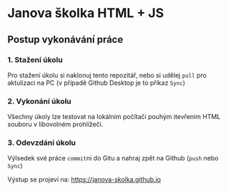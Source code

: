 # Janova školka HTML + JS

## Postup vykonávání práce

### 1. Stažení úkolu
Pro stažení úkolu si naklonuj tento repozitář, nebo si udělej `pull` pro aktulizaci na PC (v případě Github Desktop je to příkaz `Sync`)

### 2. Vykonání úkolu
Všechny úkoly lze testovat na lokálním počítači pouhým itevřením HTML souboru v libovolném prohlížeči.

### 3. Odevzdání úkolu
Výlsedek své práce `commit`ni do Gitu a nahraj zpět na Github (`push` nebo `Sync`)

Výstup se projeví na: https://janova-skolka.github.io
